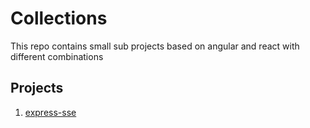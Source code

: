 # Collections
This repo contains small sub projects based on angular and react with different combinations

## Projects

1. [express-sse]()